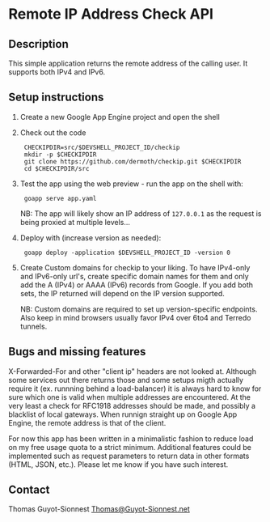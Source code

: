 # Remote IP Address Check API

## Description

This simple application returns the remote address of the calling user. It
supports both IPv4 and IPv6.

## Setup instructions

1. Create a new Google App Engine project and open the shell

2. Check out the code

        CHECKIPDIR=src/$DEVSHELL_PROJECT_ID/checkip
        mkdir -p $CHECKIPDIR
        git clone https://github.com/dermoth/checkip.git $CHECKIPDIR
        cd $CHECKIPDIR/src

3. Test the app using the web preview - run the app on the shell with:

        goapp serve app.yaml

    NB: The app will likely show an IP address of `127.0.0.1` as the request
    is being proxied at multiple levels...

4. Deploy with (increase version as needed):

        goapp deploy -application $DEVSHELL_PROJECT_ID -version 0

5. Create Custom domains for checkip to your liking. To have IPv4-only and
   IPv6-only url's, create specific domain names for them and only add the
   A (IPv4) or AAAA (IPv6) records from Google. If you add both sets, the
   IP returned will depend on the IP version supported.

    NB: Custom domains are required to set up version-specific endpoints.
    Also keep in mind browsers usually favor IPv4 over 6to4 and Terredo
    tunnels.
 
## Bugs and missing features

X-Forwarded-For and other "client ip" headers are not looked at. Although some
services out there returns those and some setups migth actually require it
(ex. runnning behind a load-balancer) it is always hard to know for sure which
one is valid when multiple addresses are encountered. At the very least a
check for RFC1918 addresses should be made, and possibly a blacklist of local
gateways. When runnign straight up on Google App Engine, the remote address
is that of the client.

For now this app has been written in a minimalistic fashion to reduce load on
my free usage quota to a strict minimum. Additional features could be
implemented such as request parameters to return data in other formats (HTML,
JSON, etc.). Please let me know if you have such interest.

## Contact

Thomas Guyot-Sionnest <Thomas@Guyot-Sionnest.net>

